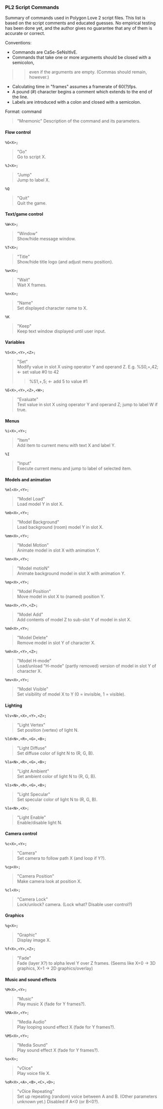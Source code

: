 ### PL2 Script Commands ###

Summary of commands used in Polygon Love 2 script files. This list is based on
the script comments and educated guesses. No empirical testing has been done
yet, and the author gives no guarantee that any of them is accurate or correct.

Conventions:
  * Commands are CaSe-SeNsItIvE.
  * Commands that take one or more arguments should be closed with a semicolon,
> > even if the arguments are empty. (Commas should remain, however.)
  * Calculating time in "frames" assumes a framerate of 60(?)fps.
  * A pound (#) character begins a comment which extends to the end of the line.
  * Labels are introduced with a colon and closed with a semicolon.

Format:
command

> "Mnemonic"
> Description of the command and its parameters.

#### Flow control ####

`%G<X>;`
> "Go"<br />
> Go to script X.

`%J<X>;`
> "Jump"<br />
> Jump to label X.

`%Q`
> "Quit"<br />
> Quit the game.

#### Text/game control ####

`%W<X>;`
> "Window"<br />
> Show/hide message window.

`%T<X>;`
> "Title"<br />
> Show/hide title logo (and adjust menu position).

`%w<X>;`
> "Wait"<br />
> Wait X frames.

`%n<X>;`
> "Name"<br />
> Set displayed character name to X.

`%K`
> "Keep"<br />
> Keep text window displayed until user input.

#### Variables ####

`%S<X>,<Y>,<Z>;`
> "Set"<br />
> Modify value in slot X using operator Y and operand Z.
> E.g. %S0,=,42; <- set value #0 to 42
> > %S1,+,5;  <- add 5 to value #1

`%E<X>,<Y>,<Z>,<W>;`

> "Evaluate"<br />
> Test value in slot X using operator Y and operand Z; jump to label W if true.

#### Menus ####

`%i<X>,<Y>;`
> "Item"<br />
> Add item to current menu with text X and label Y.

`%I`
> "Input"<br />
> Execute current menu and jump to label of selected item.

#### Models and animation ####

`%ml<X>,<Y>;`
> "Model Load"<br />
> Load model Y in slot X.

`%mb<X>,<Y>;`
> "Model Background"<br />
> Load background (room) model Y in slot X.

`%mm<X>,<Y>;`
> "Model Motion"<br />
> Animate model in slot X with animation Y.

`%mn<X>,<Y>;`
> "Model motioN"<br />
> Animate background model in slot X with animation Y.

`%mp<X>,<Y>;`
> "Model Position"<br />
> Move model in slot X to (named) position Y.

`%ma<X>,<Y>,<Z>;`
> "Model Add"<br />
> Add contents of model Z to sub-slot Y of model in slot X.

`%md<X>,<Y>;`
> "Model Delete"<br />
> Remove model in slot Y of character X.

`%mh<X>,<Y>,<Z>;`
> "Model H-mode"<br />
> Load/unload "H-mode" (partly removed) version of model in slot Y of character X.

`%mv<X>,<Y>;`
> "Model Visible"<br />
> Set visibility of model X to Y (0 = invisible, 1 = visible).

#### Lighting ####

`%lv<N>,<X>,<Y>,<Z>;`
> "Light Vertex"<br />
> Set position (vertex) of light N.

`%ld<N>,<R>,<G>,<B>;`
> "Light Diffuse"<br />
> Set diffuse color of light N to (R, G, B).

`%la<N>,<R>,<G>,<B>;`
> "Light Ambient"<br />
> Set ambient color of light N to (R, G, B).

`%ls<N>,<R>,<G>,<B>;`
> "Light Specular"<br />
> Set specular color of light N to (R, G, B).


`%le<N>,<X>;`
> "Light Enable"<br />
> Enable/disable light N.

#### Camera control ####

`%c<X>,<Y>;`
> "Camera"<br />
> Set camera to follow path X (and loop if Y?).

`%cp<X>;`
> "Camera Position"<br />
> Make camera look at position X.

`%cl<X>;`
> "Camera Lock"<br />
> Lock/unlock? camera. (Lock what? Disable user control?)

#### Graphics ####

`%g<X>;`
> "Graphic"<br />
> Display image X.

`%f<X>,<Y>,<Z>;`
> "Fade"<br />
> Fade (layer X?) to alpha level Y over Z frames.
> (Seems like X=0 -> 3D graphics, X=1 -> 2D graphics/overlay)

#### Music and sound effects ####

`%M<X>,<Y>;`
> "Music"<br />
> Play music X (fade for Y frames?).

`%MA<X>,<Y>;`
> "Media Audio"<br />
> Play looping sound effect X (fade for Y frames?).

`%MS<X>,<Y>;`
> "Media Sound"<br />
> Play sound effect X (fade for Y frames?).

`%o<X>;`
> "vOice"<br />
> Play voice file X.

`%oR<X>,<A>,<B>,<C>,<D>;`
> "vOice Repeating"<br />
> Set up repeating (random) voice between A and B. (Other parameters
> unknown yet.) Disabled if A<0 (or B<0?).